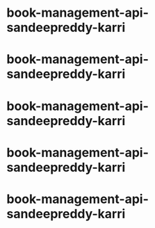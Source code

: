 # book-management-api-sandeepreddy-karri
# book-management-api-sandeepreddy-karri
# book-management-api-sandeepreddy-karri
# book-management-api-sandeepreddy-karri
# book-management-api-sandeepreddy-karri
